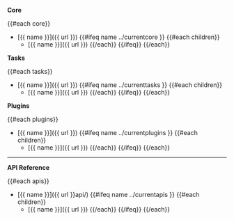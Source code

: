 <!-- prettier-ignore -->
**Core**

{{#each core}}
- [{{ name }}]({{ url }})
  {{#ifeq name ../currentcore }}
  {{#each children}}
  - [{{ name }}]({{ url }})
  {{/each}}
  {{/ifeq}}
{{/each}}

**Tasks**

{{#each tasks}}
- [{{ name }}]({{ url }})
  {{#ifeq name ../currenttasks }}
  {{#each children}}
  - [{{ name }}]({{ url }})
  {{/each}}
  {{/ifeq}}
{{/each}}

**Plugins**

{{#each plugins}}
- [{{ name }}]({{ url }})
  {{#ifeq name ../currentplugins }}
  {{#each children}}
  - [{{ name }}]({{ url }})
  {{/each}}
  {{/ifeq}}
{{/each}}

---

**API Reference**

{{#each apis}}
- [{{ name }}]({{ url }}api/)
  {{#ifeq name ../currentapis }}
  {{#each children}}
  - [{{ name }}]({{ url }})
  {{/each}}
  {{/ifeq}}
{{/each}}